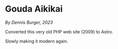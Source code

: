 # Gouda Aikikai

*By Dennis Burger, 2023*

Converted this very old PHP web site (2009) to Astro.

Slowly making it modern again.
